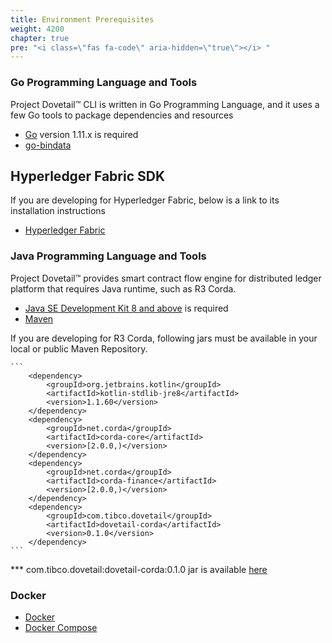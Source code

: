 ```yaml
---
title: Environment Prerequisites
weight: 4200
chapter: true
pre: "<i class=\"fas fa-code\" aria-hidden=\"true\"></i> "
---
```


### Go Programming Language and Tools
Project Dovetail™ CLI is written in Go Programming Language, and it uses a few Go tools to package dependencies and resources

* [Go](https://golang.org/doc/install) version 1.11.x is required
* [go-bindata](https://github.com/jteeuwen/go-bindata)


## Hyperledger Fabric SDK
If you are developing for Hyperledger Fabric, below is a link to its installation instructions

* [Hyperledger Fabric](https://hyperledger-fabric.readthedocs.io/en/release-1.3/install.html)

### Java Programming Language and Tools
Project Dovetail™ provides smart contract flow engine for distributed ledger platform that requires Java runtime, such as R3 Corda.

* [Java SE Development Kit 8 and above](https://www.oracle.com/technetwork/java/javase/downloads/index.html) is required
* [Maven](https://maven.apache.org/install.html)

If you are developing for R3 Corda, following jars must be available in your local or public Maven Repository.

    ```
        <dependency>
            <groupId>org.jetbrains.kotlin</groupId>
            <artifactId>kotlin-stdlib-jre8</artifactId>
            <version>1.1.60</version>
        </dependency>
        <dependency>
            <groupId>net.corda</groupId>
            <artifactId>corda-core</artifactId>
            <version>[2.0.0,)</version>
        </dependency>
        <dependency>
            <groupId>net.corda</groupId>
            <artifactId>corda-finance</artifactId>
            <version>[2.0.0,)</version>
        </dependency>
        <dependency>
            <groupId>com.tibco.dovetail</groupId>
            <artifactId>dovetail-corda</artifactId>
            <version>0.1.0</version>
        </dependency>
    ```
 *** com.tibco.dovetail:dovetail-corda:0.1.0 jar is available [here](https://github.com/TIBCOSoftware/dovetail-java-lib/releases/tag/v0.1.0)

### Docker

* [Docker](https://docs.docker.com/)
* [Docker Compose](https://docs.docker.com/compose/install/)